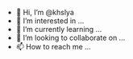 - 👋 Hi, I’m @khslya
- 👀 I’m interested in ...
- 🌱 I’m currently learning ...
- 💞️ I’m looking to collaborate on ...
- 📫 How to reach me ...

<!---
khslya/khslya is a ✨ special ✨ repository because its `README.md` (this file) appears on your GitHub profile.
You can click the Preview link to take a look at your changes.
--->
